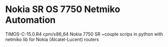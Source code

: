 # Nokia SR OS 7750 Netmiko Automation

TiMOS-C-15.0.R4 cpm/x86_64 Nokia 7750 SR
~couple scrips in python with netmiko lib for Nokia (Alcatel-Lucent) routers
